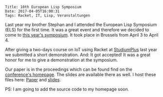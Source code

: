     Title: 10th European Lisp Symposium
    Date: 2017-04-05T16:00:31
    Tags: Racket, IT, Lisp, Veranstaltungen 

Last year my brother Stephan and I attended the European Lisp
Symposium (ELS) for the first time. It was a great event and therefore
we decided to come to [this year's symposium](http://www.european-lisp-symposium.org/2017/index.html). It
took place in Brussels from April 3 to April 4.

After giving a two-days course on IoT using Racket
at [StudiumPlus](http://www.studiumplus.de) last year we submitted a
short demonstration. And: It got accepted! It was a great honor for me
to give a demonstration at the symposium. 

Our paper is in the proceedings which can be found find on
the
[conference's homepage](http://www.european-lisp-symposium.org/2017/index.html). The
slides are available there as well. I host
these files here: [Paper](/pub/els2017.pdf)
and [slides](/pub/els2017-slides.pdf).

PS: I am going to add the source code to my homepage soon. 


